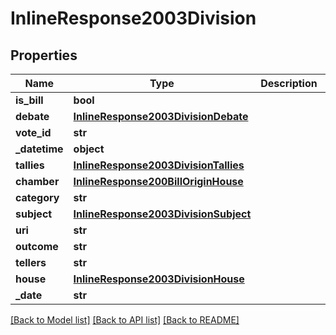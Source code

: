 # InlineResponse2003Division

## Properties
Name | Type | Description | Notes
------------ | ------------- | ------------- | -------------
**is_bill** | **bool** |  | 
**debate** | [**InlineResponse2003DivisionDebate**](InlineResponse2003DivisionDebate.md) |  | 
**vote_id** | **str** |  | 
**_datetime** | **object** |  | 
**tallies** | [**InlineResponse2003DivisionTallies**](InlineResponse2003DivisionTallies.md) |  | 
**chamber** | [**InlineResponse200BillOriginHouse**](InlineResponse200BillOriginHouse.md) |  | 
**category** | **str** |  | 
**subject** | [**InlineResponse2003DivisionSubject**](InlineResponse2003DivisionSubject.md) |  | 
**uri** | **str** |  | 
**outcome** | **str** |  | 
**tellers** | **str** |  | 
**house** | [**InlineResponse2003DivisionHouse**](InlineResponse2003DivisionHouse.md) |  | 
**_date** | **str** |  | 

[[Back to Model list]](../README.md#documentation-for-models) [[Back to API list]](../README.md#documentation-for-api-endpoints) [[Back to README]](../README.md)


